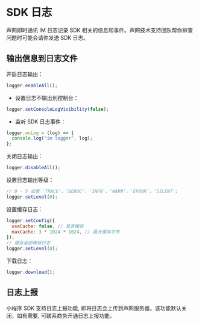 # SDK 日志

声网即时通讯 IM 日志记录 SDK 相关的信息和事件。声网技术支持团队帮你排查问题时可能会请你发送 SDK 日志。

## 输出信息到日志文件

开启日志输出：

```javascript
logger.enableAll();
```

- 设置日志不输出到控制台：

```javascript
logger.setConsoleLogVisibility(false);
```

- 监听 SDK 日志事件：

```javascript
logger.onLog = (log) => {
  console.log("im logger", log);
};
```

关闭日志输出：

```javascript
logger.disableAll();
```

设置日志输出等级：

```javascript
// 0 - 5 或者 'TRACE'，'DEBUG'，'INFO'，'WARN'，'ERROR'，'SILENT';
logger.setLevel(0);
```

设置缓存日志：

```javascript
logger.setConfig({
  useCache: false, // 是否缓存
  maxCache: 3 * 1024 * 1024, // 最大缓存字节
});
// 缓存全部等级日志
logger.setLevel(0);
```

下载日志：

```javascript
logger.download();
```

## 日志上报

小程序 SDK 支持日志上报功能, 即将日志会上传到声网服务器。该功能默认关闭，如有需要, 可联系商务开通日志上报功能。
